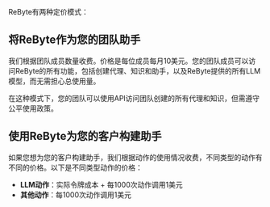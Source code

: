 ReByte有两种定价模式：

## 将ReByte作为您的团队助手

我们根据团队成员数量收费。价格是每位成员每月10美元。您的团队成员可以访问ReByte的所有功能，包括创建代理、知识和助手，以及ReByte提供的所有LLM模型，而无需担心总使用量。

在这种模式下，您的团队可以使用API访问团队创建的所有代理和知识，但需遵守公平使用政策。


## 使用ReByte为您的客户构建助手

如果您想为您的客户构建助手，我们根据动作的使用情况收费，不同类型的动作有不同的价格。以下是不同类型动作的价格：

* **LLM动作**：实际令牌成本 + 每1000次动作调用1美元
* **其他动作**：每1000次动作调用1美元

